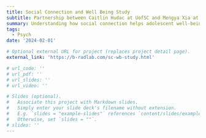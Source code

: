 ```yaml
---
title: Social Connection and Well Being Study
subtitle: Partnership between Caitlin Hudac at UofSC and Mengya Xia at ASU
summary: Understanding how social connection helps adolescent well-being
tags:
  - Psych
date: '2024-02-01'

# Optional external URL for project (replaces project detail page).
external_link: 'https://b-radlab.com/sc-wb-study.html'

# url_code: ''
# url_pdf: ''
# url_slides: ''
# url_video: ''

# Slides (optional).
#   Associate this project with Markdown slides.
#   Simply enter your slide deck's filename without extension.
#   E.g. `slides = "example-slides"` references `content/slides/example-slides.md`.
#   Otherwise, set `slides = ""`.
# slides: ''
---
```


